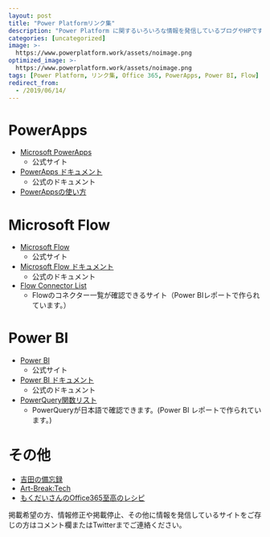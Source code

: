 ```yaml
---
layout: post
title: "Power Platformリンク集"
description: "Power Platform に関するいろいろな情報を発信しているブログやHPです。"
categories: [uncategorized]
image: >-
  https://www.powerplatform.work/assets/noimage.png
optimized_image: >-
  https://www.powerplatform.work/assets/noimage.png
tags: [Power Platform, リンク集, Office 365, PowerApps, Power BI, Flow]
redirect_from:
  - /2019/06/14/
---
```



# PowerApps

- [Microsoft PowerApps](https://products.office.com/ja-jp/business/microsoft-powerapps)
    - 公式サイト
- [PowerApps ドキュメント](https://docs.microsoft.com/ja-jp/powerapps/)
    - 公式のドキュメント
- [PowerAppsの使い方](https://zezeze.hateblo.jp/)


# Microsoft Flow

- [Microsoft Flow](https://japan.flow.microsoft.com/ja-jp/)
    - 公式サイト
- [Microsoft Flow ドキュメント](https://docs.microsoft.com/ja-jp/flow/)
    - 公式のドキュメント
- [Flow Connector List](https://bit.ly/FlowConnectors)
    - Flowのコネクター一覧が確認できるサイト（Power BIレポートで作られています。）

# Power BI
- [Power BI](https://powerbi.microsoft.com/ja-jp/)
    - 公式サイト
- [Power BI ドキュメント](https://docs.microsoft.com/ja-jp/power-bi/)
    - 公式のドキュメント
- [PowerQuery関数リスト](https://app.powerbi.com/view?r=eyJrIjoiMTlkZTQwNzQtYzlkMi00Zjk4LTk3NzMtNDlmNDJiMTE4ZjYzIiwidCI6IjgzZmQ0NjViLTczNGUtNDA1Ny1hZTM3LWU3N2FhN2QzNDcyOSJ9)
    - PowerQueryが日本語で確認できます。(Power BI レポートで作られています。)

# その他
- [吉田の備忘録](https://memo.tyoshida.me/)
- [Art-Break:Tech](https://art-break.net/tech/)
- [もくだいさんのOffice365至高のレシピ](https://mokudai.jp/)


掲載希望の方、情報修正や掲載停止、その他に情報を発信しているサイトをご存じの方はコメント欄またはTwitterまでご連絡ください。
